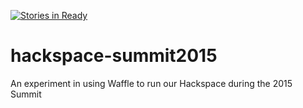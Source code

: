 [![Stories in Ready](https://badge.waffle.io/codeforamerica/hackspace-summit2015.png?label=ready&title=Ready)](https://waffle.io/codeforamerica/hackspace-summit2015)
# hackspace-summit2015
An experiment in using Waffle to run our Hackspace during the 2015 Summit

